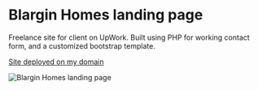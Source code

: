 # Blargin Homes landing page

Freelance site for client on UpWork. Built using PHP for working contact form, and a customized bootstrap template.

[Site deployed on my domain](https://riley.gg/upwork-2/)

![Blargin Homes landing page](https://i.imgur.com/yta5tpa.png)
